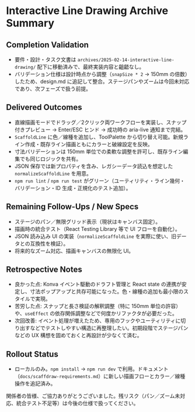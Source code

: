 # Interactive Line Drawing Archive Summary

## Completion Validation
- 要件・設計・タスク文書は `archives/2025-02-14-interactive-line-drawing/` 配下に移動済みで、最終実装内容と齟齬なし。
- バリデーション仕様は設計時点から調整（`snapSize * 2` → 150mm の倍数）したため、design.md に追記して整合。ステージパンやズームは今回未対応であり、次フェーズで扱う前提。

## Delivered Outcomes
- 直線描画モードでドラッグ／2クリック両ワークフローを実装し、スナップ付きプレビュー → Enter/ESC ヒンド → 成功時の aria-live 通知まで完結。
- `ScaffoldLine` に色／線種を追加し、ToolPalette から切り替え可能。新規ライン作成・既存ライン描画ともにカラーと破線設定を反映。
- 寸法バリデーションは 150mm 単位での柔軟な調整を許可し、既存ライン編集でも同じロジックを共有。
- JSON 保存では新プロパティを含み、レガシーデータ読込を想定した `normalizeScaffoldLine` を用意。
- `npm run lint` / `npm run test` がグリーン（ユーティリティ・ライン幾何・バリデーション・ID 生成・正規化のテスト追加）。

## Remaining Follow-Ups / New Specs
- ステージのパン／無限グリッド表示（現状はキャンバス固定）。
- 描画時の統合テスト（React Testing Library 等で UI フローを自動化）。
- JSON 読み込み UI の実装（`normalizeScaffoldLine` を実際に使い、旧データとの互換性を検証）。
- 将来的なズーム対応、描画キャンバスの無限化 UI。

## Retrospective Notes
- 良かった点: Konva イベント駆動のドラフト管理と React state の連携が安定し、寸法ポップアップと共存可能になった。色・線種の追加も最小限のスタイルで実現。
- 苦労した点: スナップと長さ検証の解釈調整（特に 150mm 単位の許容）や、`useEffect` の依存関係調整などで何度かリファクタが必要だった。
- 次回改善: イベント処理が増えたため、専用のフックやユーティリティに切り出すなどでテストしやすい構造に再整理したい。初期段階でステージパンなどの UX 構想を固めておくと再設計が少なくて済む。

## Rollout Status
- ローカルのみ。`npm install` → `npm run dev` で利用。ドキュメント（`docs/scaffdraw-requirements.md`）に新しい描画フローとカラー／線種操作を追記済み。

関係者の皆様、ご協力ありがとうございました。残リスク（パン／ズーム未対応、統合テスト不足等）は今後の仕様で扱ってください。
